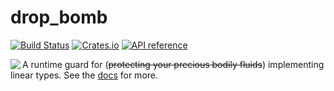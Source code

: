 # drop_bomb

[![Build Status](https://travis-ci.org/matklad/drop_bomb.svg?branch=master)](https://travis-ci.org/matklad/drop_bomb)
[![Crates.io](https://img.shields.io/crates/v/drop_bomb.svg)](https://crates.io/crates/drop_bomb)
[![API reference](https://docs.rs/drop_bomb/badge.svg)](https://docs.rs/drop_bomb/)

<img align="left" src="./Merkwürdigliebe.jpg">

 A runtime guard for (~~protecting your precious bodily fluids~~) implementing linear types.
 See the [docs](https://docs.rs/drop_bomb/) for more.
